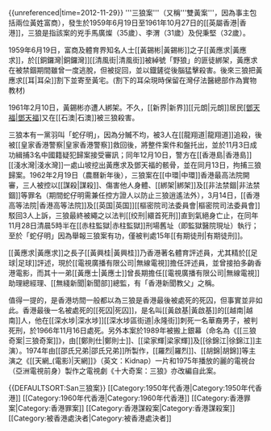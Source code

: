 {{unreferenced|time=2012-11-29}}
'''三狼案'''（又稱'''雙黃案'''，因為事主包括兩位黃姓富商），發生於1959年6月19日至1961年10月27日的[[英屬香港|香港]]，三狼是指該案的兇手馬廣燦（35歲）、李渭（31歲）及倪秉堅（32歲）。

1959年6月19日，富商及體育界知名人士[[黃錫彬|黃錫彬]]之子[[黃應求|黃應求]]，於[[銅鑼灣|銅鑼灣]][[清風街|清風街]]被綽號「野狼」的匪徒綁架，黃應求在被禁錮期間雖曾一度逃脫，但被捉回，並以鐡鏟從後腦猛擊殺害。後來三狼把黃應求[[耳|耳朵]]割下並寄至黃宅。(割下的耳朵現時保留在灣仔法醫總部作為實物教材)

1961年2月10日，黃錫彬亦遭人綁架。不久，[[新界|新界]][[元朗|元朗]]居民[[鄧天福|鄧天福]](鬼仔福)又在[[石澳|石澳]]被三狼殺害。

三狼本有一黨羽叫「蛇仔明」，因為分贓不均，被3人在[[龍翔道|龍翔道]]追殺，後被[[皇家香港警察|皇家香港警察]]救回後，將整件案件和盤托出，並於11月3日成功緝捕3名中國籍疑犯歸案接受審訊；同年12月10日，警方在[[香港島|香港島]][[淺水灣|淺水灣]]一處山坡挖出黃應求及鄧天福的骸骨，並在同月13日，拘捕三狼歸案。1962年2月19日（農曆新年後），三狼案在[[中環|中環]]香港最高法院開審，三人被控以[[謀殺|謀殺]]、傷害他人身體、[[綁架|綁架]]及[[非法禁錮|非法禁錮]]等罪名（期間蛇仔明需兼任控方證人以防止三狼逍遙法外），3月14日，[[香港高等法院|香港高等法院]]及[[英国|英国]][[樞密院司法委員會|樞密院司法委員會]]駁回3人上訴，三狼最終被繩之以法判[[绞刑|繯首死刑]]直到氣絕身亡止，在同年11月28日清晨5時半在[[赤柱監獄|赤柱監獄]]刑場舊址（即監獄醫院現址）執行；至於「蛇仔明」因為舉報三狼案有功，僅被判處15年[[有期徒刑|有期徒刑]]。

[[黃應求|黃應求]]之長子[[黃興桂|黃興桂]]乃香港著名體育評述員，尤其精於[[足球|足球]]評述，現於[[電視廣播有限公司|無線電視]]擔任評述員，並曾接拍多齣香港電影，而其十一弟[[黃應士|黃應士]]曾長期擔任[[電視廣播有限公司|無線電視]]助理總經理、[[無綫新聞|新聞部]]總監，有「香港新聞教父」之稱。

值得一提的，是香港坊間一般都以為三狼是香港最後被處死的死囚，但事實並非如此。香港最後一名被處死的[[死囚|死囚]]，是名叫[[黃啟基|黃啟基]]的[[越南|越南]]人，他在[[深水埗|深水埗]][[深水埗區街道|永隆街]]刺死一名華裔男子，被判死刑，於1966年11月16日處死。另外本案於1989年被搬上銀幕（命名為《[[三狼奇案|三狼奇案]]》，由[[鄭則仕|鄭則士]]、[[梁家輝|梁家輝]]及[[徐錦江|徐錦江]]主演）。1974年由[[邵氏兄弟|邵氏兄弟]]所製作，[[羅烈|羅烈]]、[[胡錦|胡錦]]等主演之《[[天網_(電影)|天網]]》（英文：Kidnap）一片和1975年播放的麗的電視台（亞洲電視前身）製作之電視劇《十大奇案：三狼》亦改編自此案。

{{DEFAULTSORT:San三狼案}}
[[Category:1950年代香港|Category:1950年代香港]]
[[Category:1960年代香港|Category:1960年代香港]]
[[Category:香港罪案|Category:香港罪案]]
[[Category:香港謀殺案|Category:香港謀殺案]]
[[Category:被香港處決者|Category:被香港處決者]]